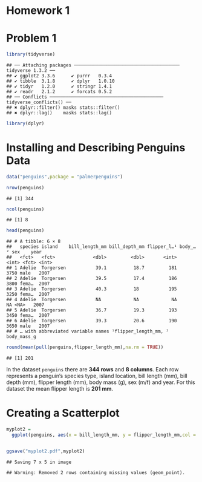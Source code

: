 Homework 1
================

# Problem 1

``` r
library(tidyverse)
```

    ## ── Attaching packages ─────────────────────────────────────── tidyverse 1.3.2 ──
    ## ✔ ggplot2 3.3.6      ✔ purrr   0.3.4 
    ## ✔ tibble  3.1.8      ✔ dplyr   1.0.10
    ## ✔ tidyr   1.2.0      ✔ stringr 1.4.1 
    ## ✔ readr   2.1.2      ✔ forcats 0.5.2 
    ## ── Conflicts ────────────────────────────────────────── tidyverse_conflicts() ──
    ## ✖ dplyr::filter() masks stats::filter()
    ## ✖ dplyr::lag()    masks stats::lag()

``` r
library(dplyr)
```

# Installing and Describing Penguins Data

``` r
data("penguins",package = "palmerpenguins")
```

``` r
nrow(penguins)
```

    ## [1] 344

``` r
ncol(penguins)
```

    ## [1] 8

``` r
head(penguins)
```

    ## # A tibble: 6 × 8
    ##   species island    bill_length_mm bill_depth_mm flipper_l…¹ body_…² sex    year
    ##   <fct>   <fct>              <dbl>         <dbl>       <int>   <int> <fct> <int>
    ## 1 Adelie  Torgersen           39.1          18.7         181    3750 male   2007
    ## 2 Adelie  Torgersen           39.5          17.4         186    3800 fema…  2007
    ## 3 Adelie  Torgersen           40.3          18           195    3250 fema…  2007
    ## 4 Adelie  Torgersen           NA            NA            NA      NA <NA>   2007
    ## 5 Adelie  Torgersen           36.7          19.3         193    3450 fema…  2007
    ## 6 Adelie  Torgersen           39.3          20.6         190    3650 male   2007
    ## # … with abbreviated variable names ¹​flipper_length_mm, ²​body_mass_g

``` r
round(mean(pull(penguins,flipper_length_mm),na.rm = TRUE))
```

    ## [1] 201

In the dataset `penguins` there are **344 rows** and **8 columns**. Each
row represents a penguin’s species type, island location, bill length
(mm), bill depth (mm), flipper length (mm), body mass (g), sex (m/f) and
year. For this dataset the mean flipper length is **201 mm**.

# Creating a Scatterplot

``` r
myplot2 = 
  ggplot(penguins, aes(x = bill_length_mm, y = flipper_length_mm,col = species)) + geom_point() 


ggsave("myplot2.pdf",myplot2)
```

    ## Saving 7 x 5 in image

    ## Warning: Removed 2 rows containing missing values (geom_point).
